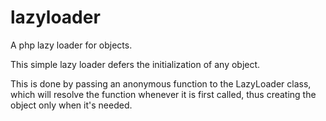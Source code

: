 # lazyloader
A php lazy loader for objects.

This simple lazy loader defers the initialization of any object.

This is done by passing an anonymous function to the LazyLoader class, which will resolve the function whenever it is first called, thus creating the object only when it's needed.
